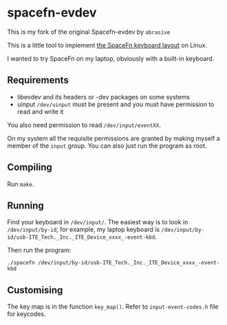 spacefn-evdev
=============

This is my fork of the original Spacefn-evdev by `abrasive`

This is a little tool to implement
[the SpaceFn keyboard layout](https://geekhack.org/index.php?topic=51069.0)
on Linux.

I wanted to try SpaceFn on my laptop, obviously with a built-in keyboard.

## Requirements


- libevdev
    and its headers or -dev packages on some systems
- uinput
    `/dev/uinput` must be present and you must have permission to read and write it

You also need permission to read `/dev/input/eventXX`.

On my system all the requisite permissions are granted by making myself a member of the `input` group.
You can also just run the program as root.

## Compiling

Run `make`.

## Running

Find your keyboard in `/dev/input/`.
The easiest way is to look in `/dev/input/by-id`;
for example, my laptop keyboard is
`/dev/input/by-id/usb-ITE_Tech._Inc._ITE_Device_xxxx_-event-kbd`.

Then run the program:
```
./spacefn /dev/input/by-id/usb-ITE_Tech._Inc._ITE_Device_xxxx_-event-kbd
```

## Customising

The key map is in the function `key_map()`. Refer to `input-event-codes.h` file for keycodes.
